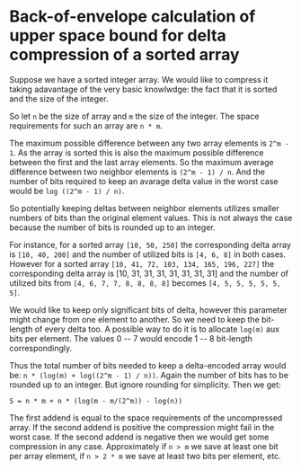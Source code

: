 # Back-of-envelope calculation of upper space bound for delta compression of a sorted array

Suppose we have a sorted integer array. We would like to compress it taking adavantage of the very basic knowlwdge: the fact that it is sorted and the size of the integer.

So let `n` be the size of array and `m` the size of the integer. The space requirements for such an array are `n * m`.

The maximum possible difference between any two array elements is `2^m - 1`. As the array is sorted this is also the maximum possible difference between the first and the last array elements. So the maximum average difference between two neighbor elements is `(2^m - 1) / n`. And the number of bits required to keep an avarage delta value in the worst case would be `log ((2^m - 1) / n)`.

So potentially keeping deltas between neighbor elements utilizes smaller numbers of bits than the original element values. This is not always the case because the number of bits is rounded up to an integer.

For instance, for a sorted array `[10, 50, 250]` the corresponding delta array is `[10, 40, 200]` and the number of utilized bits is `[4, 6, 8]` in both cases. However for a sorted array `[10, 41, 72, 103, 134, 165, 196, 227]` the corresponding delta array is [10, 31, 31, 31, 31, 31, 31, 31] and the number of utilized bits from `[4, 6, 7, 7, 8, 8, 8, 8]` becomes `[4, 5, 5, 5, 5, 5, 5]`.

We would like to keep only significant bits of delta, however this parameter might change from one element to another. So we need to keep the bit-length of every delta too. A possible way to do it is to allocate `log(m)` aux bits per element. The values 0 -- 7 would encode 1 -- 8 bit-length correspondingly.

Thus the total number of bits needed to keep a delta-encoded array would be: `n * (log(m) + log((2^m - 1) / n))`. Again the number of bits has to be rounded up to an integer. But ignore rounding for simplicity. Then we get:

`S = n * m + n * (log(m - m/(2^m)) - log(n))`

The first addend is equal to the space requirements of the uncompressed array. If the second addend is positive the compression might fail in the worst case. If the second addend is negative then we would get some compression in any case. Approximately if `n > m` we save at least one bit per array element, if `n > 2 * m` we save at least two bits per element, etc.
